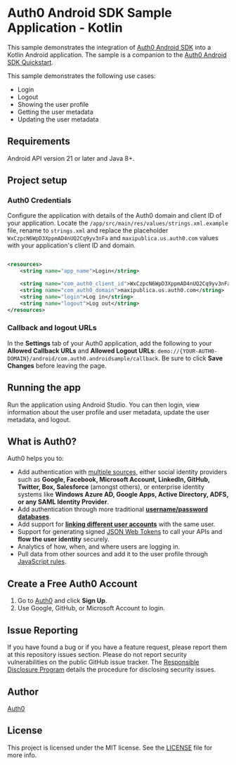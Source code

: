 # Auth0 Android SDK Sample Application - Kotlin

This sample demonstrates the integration of [Auth0 Android SDK](https://github.com/auth0/Auth0.Android) into a Kotlin Android application. The sample is a companion to the [Auth0 Android SDK Quickstart](https://auth0.com/docs/quickstart/native/android).

This sample demonstrates the following use cases:

- Login
- Logout
- Showing the user profile
- Getting the user metadata
- Updating the user metadata

## Requirements

Android API version 21 or later and Java 8+.

## Project setup

### Auth0 Credentials

Configure the application with details of the Auth0 domain and client ID of your application. Locate the `/app/src/main/res/values/strings.xml.example` file, rename to `strings.xml` and replace the placeholder `WxCzpcN6WpD3XppmAD4nUQ2Cq9yv3nFa` and `maxipublica.us.auth0.com` values with your application's client ID and domain.

```xml

<resources>
    <string name="app_name">Login</string>

    <string name="com_auth0_client_id">WxCzpcN6WpD3XppmAD4nUQ2Cq9yv3nFa</string>
    <string name="com_auth0_domain">maxipublica.us.auth0.com</string>
    <string name="login">Log in</string>
    <string name="logout">Log out</string>
</resources>

```

### Callback and logout URLs

In the **Settings** tab of your Auth0 application, add the following to your **Allowed Callback URLs** and **Allowed Logout URLs**: `demo://{YOUR-AUTH0-DOMAIN}/android/com.auth0.androidsample/callback`. Be sure to click **Save Changes** before leaving the page.

## Running the app

Run the application using Android Studio. You can then login, view information about the user profile and user metadata, update the user metadata, and logout. 

## What is Auth0?

Auth0 helps you to:

* Add authentication with [multiple sources](https://auth0.com/docs/identityproviders), either social identity providers such as **Google, Facebook, Microsoft Account, LinkedIn, GitHub, Twitter, Box, Salesforce** (amongst others), or enterprise identity systems like **Windows Azure AD, Google Apps, Active Directory, ADFS, or any SAML Identity Provider**.
* Add authentication through more traditional **[username/password databases](https://auth0.com/docs/connections/database/custom-db)**.
* Add support for **[linking different user accounts](https://auth0.com/docs/users/user-account-linking)** with the same user.
* Support for generating signed [JSON Web Tokens](https://auth0.com/docs/tokens/json-web-tokens) to call your APIs and **flow the user identity** securely.
* Analytics of how, when, and where users are logging in.
* Pull data from other sources and add it to the user profile through [JavaScript rules](https://auth0.com/docs/rules).

## Create a Free Auth0 Account

1. Go to [Auth0](https://auth0.com) and click **Sign Up**.
2. Use Google, GitHub, or Microsoft Account to login.

## Issue Reporting

If you have found a bug or if you have a feature request, please report them at this repository issues section. Please do not report security vulnerabilities on the public GitHub issue tracker. The [Responsible Disclosure Program](https://auth0.com/responsible-disclosure-policy) details the procedure for disclosing security issues.

## Author

[Auth0](https://auth0.com)

## License

This project is licensed under the MIT license. See the [LICENSE](../LICENSE) file for more info.
